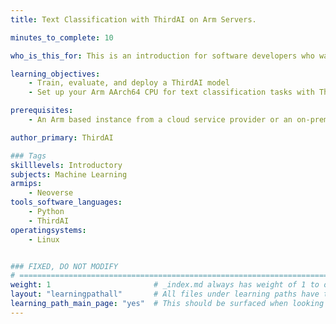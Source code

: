 ```yaml
---
title: Text Classification with ThirdAI on Arm Servers.

minutes_to_complete: 10

who_is_this_for: This is an introduction for software developers who want to learn how to run text classification tasks with ThirdAI on Arm based servers.

learning_objectives: 
    - Train, evaluate, and deploy a ThirdAI model
    - Set up your Arm AArch64 CPU for text classification tasks with ThirdAI

prerequisites:
    - An Arm based instance from a cloud service provider or an on-premise Arm server.

author_primary: ThirdAI

### Tags
skilllevels: Introductory
subjects: Machine Learning
armips:
    - Neoverse
tools_software_languages:
    - Python
    - ThirdAI
operatingsystems:
    - Linux


### FIXED, DO NOT MODIFY
# ================================================================================
weight: 1                       # _index.md always has weight of 1 to order correctly
layout: "learningpathall"       # All files under learning paths have this same wrapper
learning_path_main_page: "yes"  # This should be surfaced when looking for related content. Only set for _index.md of learning path content.
---
```

